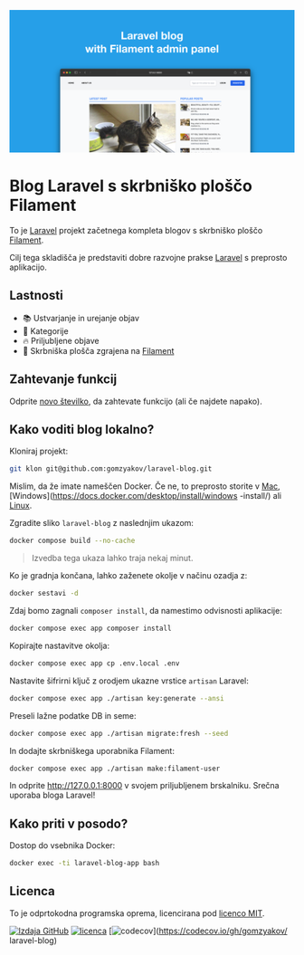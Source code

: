 ![Laravel blog s skrbniško ploščo Filament](../docs/social-preview-en.png)

# Blog Laravel s skrbniško ploščo Filament

To je [Laravel](https://laravel.com) projekt začetnega kompleta blogov s skrbniško ploščo [Filament](https://filamentphp.com).

Cilj tega skladišča je predstaviti dobre razvojne prakse [Laravel](https://laravel.com) s preprosto aplikacijo.

## Lastnosti

- 📚 Ustvarjanje in urejanje objav
- 🥑 Kategorije
- 🔥 Priljubljene objave
- 🎉 Skrbniška plošča zgrajena na [Filament](https://filamentphp.com)

## Zahtevanje funkcij

Odprite [novo številko](https://github.com/gomzyakov/laravel-blog/issues/new), da zahtevate funkcijo (ali če najdete napako).

## Kako voditi blog lokalno?

Kloniraj projekt:

```bash
git klon git@github.com:gomzyakov/laravel-blog.git
```

Mislim, da že imate nameščen Docker. Če ne, to preprosto storite v [Mac](https://docs.docker.com/desktop/install/mac-install/), [Windows](https://docs.docker.com/desktop/install/windows -install/) ali [Linux](https://docs.docker.com/desktop/install/linux-install/).

Zgradite sliko `laravel-blog` z naslednjim ukazom:

```bash
docker compose build --no-cache
```

>Izvedba tega ukaza lahko traja nekaj minut.

Ko je gradnja končana, lahko zaženete okolje v načinu ozadja z:

```bash
docker sestavi -d
```

Zdaj bomo zagnali `composer install`, da namestimo odvisnosti aplikacije:

```bash
docker compose exec app composer install
```

Kopirajte nastavitve okolja:

```bash
docker compose exec app cp .env.local .env
```

Nastavite šifrirni ključ z orodjem ukazne vrstice `artisan` Laravel:

```bash
docker compose exec app ./artisan key:generate --ansi
```

Preseli lažne podatke DB in seme:

```bash
docker compose exec app ./artisan migrate:fresh --seed
```

In dodajte skrbniškega uporabnika Filament:

```bash
docker compose exec app ./artisan make:filament-user
```

In odprite http://127.0.0.1:8000 v svojem priljubljenem brskalniku. Srečna uporaba bloga Laravel!

## Kako priti v posodo?

Dostop do vsebnika Docker:

```bash
docker exec -ti laravel-blog-app bash
```

## Licenca

To je odprtokodna programska oprema, licencirana pod [licenco MIT](https://github.com/gomzyakov/php-code-style/blob/main/LICENSE).


[![Izdaja GitHub](https://img.shields.io/github/release/gomzyakov/laravel-blog.svg)](https://github.com/gomzyakov/laravel-blog/releases/latest)
[![licenca](https://img.shields.io/badge/License-MIT-green.svg)](https://github.com/gomzyakov/laravel-blog/blob/development/LICENSE)
[![codecov](https://codecov.io/gh/gomzyakov/laravel-blog/branch/main/graph/badge.svg?token=4CYTVMVUYV)](https://codecov.io/gh/gomzyakov/ laravel-blog)
